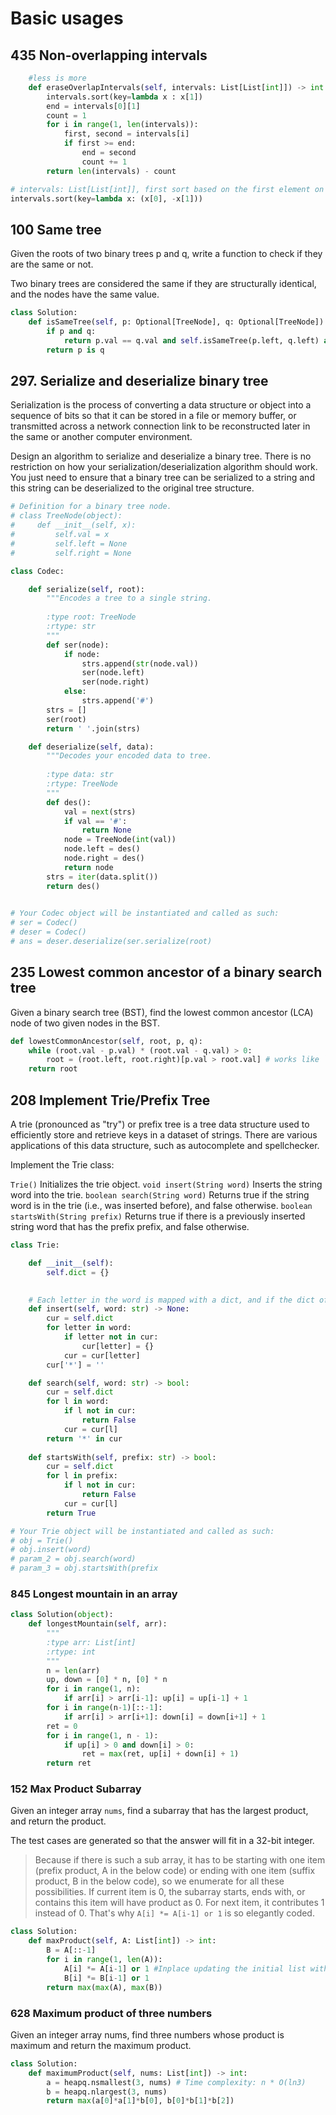 # Basic usages

## 435 Non-overlapping intervals

```python
    #less is more
    def eraseOverlapIntervals(self, intervals: List[List[int]]) -> int:
        intervals.sort(key=lambda x : x[1])
        end = intervals[0][1]
        count = 1
        for i in range(1, len(intervals)):
            first, second = intervals[i]
            if first >= end:
                end = second
                count += 1
        return len(intervals) - count

```

```python
# intervals: List[List[int]], first sort based on the first element on assending order, if equal, then sort on second element by descending order
intervals.sort(key=lambda x: (x[0], -x[1]))
```

## 100 Same tree

Given the roots of two binary trees p and q, write a function to check if they are the same or not.

Two binary trees are considered the same if they are structurally identical, and the nodes have the same value.

```python
class Solution:
    def isSameTree(self, p: Optional[TreeNode], q: Optional[TreeNode]) -> bool:
        if p and q:
            return p.val == q.val and self.isSameTree(p.left, q.left) and self.isSameTree(p.right, q.right)
        return p is q

```

## 297. Serialize and deserialize binary tree

Serialization is the process of converting a data structure or object into a sequence of bits so that it can be stored in a file or memory buffer, or transmitted across a network connection link to be reconstructed later in the same or another computer environment.

Design an algorithm to serialize and deserialize a binary tree. There is no restriction on how your serialization/deserialization algorithm should work. You just need to ensure that a binary tree can be serialized to a string and this string can be deserialized to the original tree structure.

```python
# Definition for a binary tree node.
# class TreeNode(object):
#     def __init__(self, x):
#         self.val = x
#         self.left = None
#         self.right = None

class Codec:

    def serialize(self, root):
        """Encodes a tree to a single string.
        
        :type root: TreeNode
        :rtype: str
        """
        def ser(node):
            if node:
                strs.append(str(node.val))
                ser(node.left)
                ser(node.right)
            else:
                strs.append('#')
        strs = []
        ser(root)
        return ' '.join(strs)

    def deserialize(self, data):
        """Decodes your encoded data to tree.
        
        :type data: str
        :rtype: TreeNode
        """
        def des():
            val = next(strs)
            if val == '#':
                return None
            node = TreeNode(int(val))
            node.left = des()
            node.right = des()
            return node
        strs = iter(data.split())
        return des()
        

# Your Codec object will be instantiated and called as such:
# ser = Codec()
# deser = Codec()
# ans = deser.deserialize(ser.serialize(root)
```

## 235 Lowest common ancestor of a binary search tree

Given a binary search tree (BST), find the lowest common ancestor (LCA) node of two given nodes in the BST.

```python
def lowestCommonAncestor(self, root, p, q):
    while (root.val - p.val) * (root.val - q.val) > 0:
        root = (root.left, root.right)[p.val > root.val] # works like `? :` in java
    return root
```

## 208 Implement Trie/Prefix Tree

A trie (pronounced as "try") or prefix tree is a tree data structure used to efficiently store and retrieve keys in a dataset of strings. There are various applications of this data structure, such as autocomplete and spellchecker.

Implement the Trie class:

`Trie()` Initializes the trie object.
`void insert(String word)` Inserts the string word into the trie.
`boolean search(String word)` Returns true if the string word is in the trie (i.e., was inserted before), and false otherwise.
`boolean startsWith(String prefix)` Returns true if there is a previously inserted string word that has the prefix prefix, and false otherwise.

```python
class Trie:

    def __init__(self):
        self.dict = {}
        

    # Each letter in the word is mapped with a dict, and if the dict of the last letter contains a key *, then it's a word
    def insert(self, word: str) -> None:
        cur = self.dict
        for letter in word:
            if letter not in cur:
                cur[letter] = {} 
            cur = cur[letter]
        cur['*'] = ''

    def search(self, word: str) -> bool:
        cur = self.dict
        for l in word:
            if l not in cur:
                return False
            cur = cur[l]
        return '*' in cur
        
    def startsWith(self, prefix: str) -> bool:
        cur = self.dict
        for l in prefix:
            if l not in cur:
                return False
            cur = cur[l]
        return True

# Your Trie object will be instantiated and called as such:
# obj = Trie()
# obj.insert(word)
# param_2 = obj.search(word)
# param_3 = obj.startsWith(prefix
```

### 845 Longest mountain in an array

```python
class Solution(object):
    def longestMountain(self, arr):
        """
        :type arr: List[int]
        :rtype: int
        """
        n = len(arr)
        up, down = [0] * n, [0] * n
        for i in range(1, n):
            if arr[i] > arr[i-1]: up[i] = up[i-1] + 1
        for i in range(n-1)[::-1]:
            if arr[i] > arr[i+1]: down[i] = down[i+1] + 1
        ret = 0
        for i in range(1, n - 1):
            if up[i] > 0 and down[i] > 0:
                ret = max(ret, up[i] + down[i] + 1)
        return ret
```

### 152 Max Product Subarray

Given an integer array `nums`, find a subarray that has the largest product, and return the product.

The test cases are generated so that the answer will fit in a 32-bit integer.

>Because if there is such a sub array, it has to be starting with one item (prefix product, A in the below code) or ending with one item (suffix product, B in the below code), so we enumerate for all these possibilities. If current item is 0, the subarray starts, ends with, or contains this item will have product as 0. For next item, it contributes 1 instead of 0. That's why `A[i] *= A[i-1] or 1` is so elegantly coded.

```python
class Solution:
    def maxProduct(self, A: List[int]) -> int:
        B = A[::-1]
        for i in range(1, len(A)):
            A[i] *= A[i-1] or 1 #Inplace updating the initial list with pre product value
            B[i] *= B[i-1] or 1
        return max(max(A), max(B))
```

### 628 Maximum product of three numbers

Given an integer array nums, find three numbers whose product is maximum and return the maximum product.

```python
class Solution:
    def maximumProduct(self, nums: List[int]) -> int:
        a = heapq.nsmallest(3, nums) # Time complexity: n * O(ln3)
        b = heapq.nlargest(3, nums)
        return max(a[0]*a[1]*b[0], b[0]*b[1]*b[2])
```
